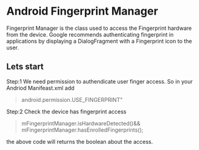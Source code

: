 
# Android Fingerprint Manager
Fingerprint Manager is the class used to access the Fingerprint hardware from the device.
Google recommends authenticating fingerprint in applications by displaying a DialogFragment with a Fingerprint icon to the user.


## Lets start

Step:1
We need permission to authendicate user finger access. So  in your Andriod Manifeast.xml add
> android.permission.USE_FINGERPRINT"

Step:2
Check the device has fingerprint access 

>mFingerprintManager.isHardwareDetected()&& mFingerprintManager.hasEnrolledFingerprints();

the above code will returns the boolean about the access. 
                
                
